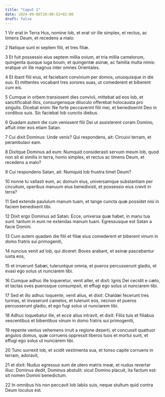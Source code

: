 ```yaml
---
title: "Caput 1"
date: 2024-09-06T20:00:52+02:00
draft: false
---
```



1 Vir erat in Terra Hus, nomine Iob, et erat vir ille simplex, et rectus, ac timens Deum, et recedens a malo:

2 Natique sunt ei septem filii, et tres filiæ.

3 Et fuit possessio eius septem millia ovium, et tria millia camelorum, quingenta quoque iuga boum, et quingentæ asinæ, ac familia multa nimis: eratque vir ille magnus inter omnes Orientales.

4 Et ibant filii eius, et faciebant convivium per domos, unusquisque in die suo. Et mittentes vocabant tres sorores suas, ut comederent et biberent cum eis.

5 Cumque in orbem transissent dies convivii, mittebat ad eos Iob, et sanctificabat illos, consurgensque diluculo offerebat holocausta pro singulis. Dicebat enim: Ne forte peccaverint filii mei, et benedixerint Deo in cordibus suis. Sic faciebat Iob cunctis diebus.

6 Quadam autem die cum venissent filii Dei ut assisterent coram Domino, affuit inter eos etiam Satan.

7 Cui dixit Dominus: Unde venis? Qui respondens, ait: Circuivi terram, et perambulavi eam.

8 Dixitque Dominus ad eum: Numquid considerasti servum meum Iob, quod non sit ei similis in terra, homo simplex, et rectus ac timens Deum, et recedens a malo?

9 Cui respondens Satan, ait: Numquid Iob frustra timet Deum?

10 nonne tu vallasti eum, ac domum eius, universamque substantiam per circuitum, operibus manuum eius benedixisti, et possessio eius crevit in terra?

11 Sed extende paululum manum tuam, et tange cuncta quæ possidet nisi in faciem benedixerit tibi.

12 Dixit ergo Dominus ad Satan: Ecce, universa quæ habet, in manu tua sunt: tantum in eum ne extendas manum tuam. Egressusque est Satan a facie Domini.

13 Cum autem quadam die filii et filiæ eius comederent et biberent vinum in domo fratris sui primogeniti,

14 nuncius venit ad Iob, qui diceret: Boves arabant, et asinæ pascebantur iuxta eos,

15 et irruerunt Sabæi, tuleruntque omnia, et pueros percusserunt gladio, et evasi ego solus ut nunciarem tibi.

16 Cumque adhuc ille loqueretur, venit alter, et dixit: Ignis Dei cecidit e cælo, et tactas oves puerosque consumpsit, et effugi ego solus ut nunciarem tibi.

17 Sed et illo adhuc loquente, venit alius, et dixit: Chaldæi fecerunt tres turmas, et invaserunt camelos, et tulerunt eos, necnon et pueros percusserunt gladio, et ego fugi solus ut nunciarem tibi.

18 Adhuc loquebatur ille, et ecce alius intravit, et dixit: Filiis tuis et filiabus vescentibus et bibentibus vinum in domo fratris sui primogeniti,

19 repente ventus vehemens irruit a regione deserti, et concussit quattuor angulos domus, quæ corruens oppressit liberos tuos et mortui sunt, et effugi ego solus ut nunciarem tibi.

20 Tunc surrexit Iob, et scidit vestimenta sua, et tonso capite corruens in terram, adoravit,

21 et dixit: Nudus egressus sum de utero matris meæ, et nudus revertar illuc: Dominus dedit, Dominus abstulit: sicut Domino placuit, ita factum est: sit nomen Domini benedictum.

22 In omnibus his non peccavit Iob labiis suis, neque stultum quid contra Deum locutus est.


